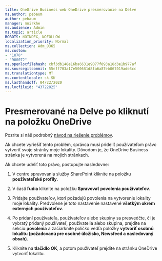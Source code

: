 ```yaml
---
title: OneDrive Business web OneDrive presmerovanie na Delve
ms.author: pebaum
author: pebaum
manager: mnirkhe
ms.audience: Admin
ms.topic: article
ROBOTS: NOINDEX, NOFOLLOW
localization_priority: Normal
ms.collection: Adm_O365
ms.custom:
- "1870"
- "900072"
ms.openlocfilehash: cbf3db148e16ba6631e9077f893a18d3e1b977af
ms.sourcegitcommit: 55eff703a17e500681d8fa6a87eb067019ade3cc
ms.translationtype: MT
ms.contentlocale: sk-SK
ms.lasthandoff: 04/22/2020
ms.locfileid: "43722825"
---
```

# <a name="redirected-to-delve-after-you-click-onedrive"></a>Presmerované na Delve po kliknutí na položku OneDrive

Pozrite si náš podrobný [návod na riešenie problémov](https://docs.microsoft.com/sharepoint/support/sites/troubleshooting-guide-for-sites-stopped-at-provisioning).

Ak chcete vyriešiť tento problém, správca musí prideliť používateľom právo vytvoriť svoje stránky moje lokality. Dôvodom je, že OneDrive Business stránka je vytvorená na mojich stránkach.

Ak chcete udeliť toto právo, postupujte nasledovne:

1. V centre spravovania služby SharePoint kliknite na položku **používateľské profily**.

2. V časti **ľudia** kliknite na položku **Spravovať povolenia používateľov**.

3. Pridajte používateľov, ktorí požadujú povolenia na vytvorenie lokality moje lokality. Predvolene je toto nastavenie nastavené **všetkým okrem externých používateľov**.

4. Po pridaní používateľa, používateľov alebo skupiny sa presvedčte, či je vybratý pridaný používateľ, používatelia alebo skupina, prejdite na sekciu **povolenia** a začiarknite políčko vedľa položky **vytvoriť osobnú lokalitu (požadovanú pre osobné úložisko, Newsfeed a nasledovaný obsah)**.

5. Kliknite na **tlačidlo OK**, a potom používateľ prejdite na stránku OneDrive vytvoriť lokalitu.
